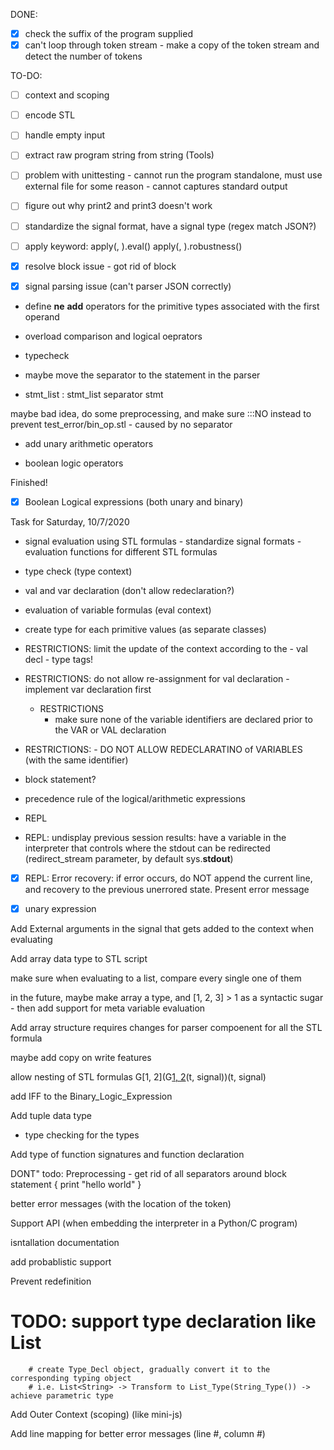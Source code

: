 DONE: 
- [X] check the suffix of the program supplied
- [X] can't loop through token stream - make a copy of the token stream and detect the number of tokens

TO-DO:
- [ ] context and scoping
- [ ] encode STL
- [ ] handle empty input
- [ ] extract raw program string from string (Tools)
- [ ] problem with unittesting - cannot run the program standalone, must use external file for some reason
        - cannot captures standard output
- [ ] figure out why print2 and print3 doesn't work

- [ ] standardize the signal format, have a signal type (regex match JSON?)

- [ ] apply keyword: apply(<STL-formula>, <Signal>).eval()
                     apply(<STL-formula>, <Signal>).robustness()

- [X] resolve block issue - got rid of block
- [X] signal parsing issue (can't parser JSON correctly) ${}$

- define __ne__ __add__ operators for the primitive types associated with the first operand

- overload comparison and logical oeprators

- typecheck

- maybe move the separator to the statement  in the parser
- stmt_list : stmt_list separator stmt

maybe bad idea, do some preprocessing, and make sure :::NO
instead to prevent test_error/bin_op.stl
        - caused by no separator

- add unary arithmetic operators

- boolean logic operators


Finished!
- [X] Boolean Logical expressions (both unary and binary)





Task for Saturday, 10/7/2020


- signal evaluation using STL formulas
        - standardize signal formats
        - evaluation functions for different STL formulas


- type check (type context)
- val and var declaration (don't allow redeclaration?)
- evaluation of variable formulas (eval context)
- create type for each primitive values (as separate classes)

- RESTRICTIONS: limit the update of the context according to the 
        - val decl
        - type tags!

- RESTRICTIONS: do not allow re-assignment for val declaration
        - implement var declaration first
        
  - RESTRICTIONS
  	- make sure none of the variable identifiers are declared prior to the VAR or VAL declaration

- RESTRICTIONS:
        - DO NOT ALLOW REDECLARATINO of VARIABLES (with the same identifier)
- block statement?

- precedence rule of the logical/arithmetic expressions

- REPL

- REPL: undisplay previous session results: have a variable in the interpreter that controls where the stdout can be redirected (redirect_stream parameter, by default sys.__stdout__)

- [X] REPL: Error recovery: if error occurs, do NOT append the current line, and recovery to the previous unerrored state. Present error message

- [X] unary expression

Add External arguments in the signal that gets added to the context when evaluating

Add array data type to STL script

make sure when evaluating to a list, compare every single one of them


in the future, maybe make array a type, and [1, 2, 3] > 1 as a syntactic sugar -
then add support for meta variable evaluation

Add array structure requires changes for parser compoenent for all the STL formula

maybe add copy on write features

allow nesting of STL formulas
G[1, 2](G[1, 2](true)(t, signal))(t, signal)

add IFF to the Binary_Logic_Expression

Add tuple data type
- type checking for the types


Add type of function signatures and function declaration


DONT" todo: Preprocessing - get rid of all separators around block statement
{
        print "hello world"
}

better error messages (with the location of the token)


Support API (when embedding the interpreter in a Python/C program)

isntallation documentation

add probablistic support

Prevent redefinition


# TODO: support type declaration like List<String>
        # create Type_Decl object, gradually convert it to the corresponding typing object
        # i.e. List<String> -> Transform to List_Type(String_Type()) -> achieve parametric type


Add Outer Context (scoping) (like mini-js)

Add line mapping for better error messages (line #, column #)

